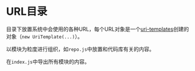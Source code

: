 # URL目录

目录下放置系统中会使用的各种URL，每个URL对象是一个[uri-templates](https://github.com/geraintluff/uri-templates)创建的对象（`new UriTemplate(...)`）。

以模块为粒度进行组织，如`repo.js`中放置和代码库有关的内容。

在`index.js`中导出所有模块的内容。
